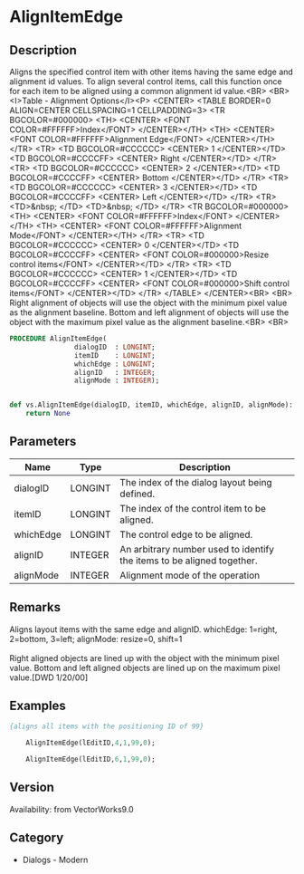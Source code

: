 # AlignItemEdge

## Description
Aligns the specified control item with other items having the same edge and alignment id values. To align several control items, call this function once for each item to be aligned using a common alignment id value.&lt;BR&gt;
&lt;BR&gt;
&lt;I&gt;Table - Alignment Options&lt;/I&gt;&lt;P&gt;
&lt;CENTER&gt;
&lt;TABLE BORDER=0 ALIGN=CENTER CELLSPACING=1 CELLPADDING=3&gt;
  &lt;TR BGCOLOR=#000000&gt; 
	&lt;TH&gt; &lt;CENTER&gt;
		&lt;FONT COLOR=#FFFFFF&gt;Index&lt;/FONT&gt; &lt;/CENTER&gt;&lt;/TH&gt;
	&lt;TH&gt; &lt;CENTER&gt;
		&lt;FONT COLOR=#FFFFFF&gt;Alignment Edge&lt;/FONT&gt; &lt;/CENTER&gt;&lt;/TH&gt;
  &lt;/TR&gt;
  &lt;TR&gt; 
	&lt;TD BGCOLOR=#CCCCCC&gt; &lt;CENTER&gt;
		1 &lt;/CENTER&gt;&lt;/TD&gt;
	&lt;TD BGCOLOR=#CCCCFF&gt; &lt;CENTER&gt;
		Right &lt;/CENTER&gt;&lt;/TD&gt;
  &lt;/TR&gt;
  &lt;TR&gt; 
	&lt;TD BGCOLOR=#CCCCCC&gt; &lt;CENTER&gt;
		2 &lt;/CENTER&gt;&lt;/TD&gt;
	&lt;TD BGCOLOR=#CCCCFF&gt; &lt;CENTER&gt;
		Bottom &lt;/CENTER&gt;&lt;/TD&gt;
  &lt;/TR&gt;
  &lt;TR&gt; 
	&lt;TD BGCOLOR=#CCCCCC&gt; &lt;CENTER&gt;
		3 &lt;/CENTER&gt;&lt;/TD&gt;
	&lt;TD BGCOLOR=#CCCCFF&gt; &lt;CENTER&gt;
		Left &lt;/CENTER&gt;&lt;/TD&gt;
  &lt;/TR&gt;
  &lt;TR&gt; 
	&lt;TD&gt;&amp;nbsp; &lt;/TD&gt;
	&lt;TD&gt;&amp;nbsp; &lt;/TD&gt;
  &lt;/TR&gt;
  &lt;TR BGCOLOR=#000000&gt; 
	&lt;TH&gt; &lt;CENTER&gt;
		&lt;FONT COLOR=#FFFFFF&gt;Index&lt;/FONT&gt; &lt;/CENTER&gt;&lt;/TH&gt;
	&lt;TH&gt; &lt;CENTER&gt;
		&lt;FONT COLOR=#FFFFFF&gt;Alignment Mode&lt;/FONT&gt; &lt;/CENTER&gt;&lt;/TH&gt;
  &lt;/TR&gt;
  &lt;TR&gt; 
	&lt;TD BGCOLOR=#CCCCCC&gt; &lt;CENTER&gt;
		0 &lt;/CENTER&gt;&lt;/TD&gt;
	&lt;TD BGCOLOR=#CCCCFF&gt; &lt;CENTER&gt;
		&lt;FONT COLOR=#000000&gt;Resize control items&lt;/FONT&gt; &lt;/CENTER&gt;&lt;/TD&gt;
  &lt;/TR&gt;
  &lt;TR&gt; 
	&lt;TD BGCOLOR=#CCCCCC&gt; &lt;CENTER&gt;
		1 &lt;/CENTER&gt;&lt;/TD&gt;
	&lt;TD BGCOLOR=#CCCCFF&gt; &lt;CENTER&gt;
		&lt;FONT COLOR=#000000&gt;Shift control items&lt;/FONT&gt; &lt;/CENTER&gt;&lt;/TD&gt;
  &lt;/TR&gt;
&lt;/TABLE&gt;
&lt;/CENTER&gt;&lt;BR&gt;
&lt;BR&gt;
Right alignment of objects will use the object with the minimum pixel value as the alignment baseline. Bottom and left alignment of objects will use the object with the  maximum pixel value as the alignment baseline.&lt;BR&gt;
&lt;BR&gt;


```pascal
PROCEDURE AlignItemEdge(
				dialogID  : LONGINT;
				itemID    : LONGINT;
				whichEdge : LONGINT;
				alignID   : INTEGER;
				alignMode : INTEGER);
```

```python

def vs.AlignItemEdge(dialogID, itemID, whichEdge, alignID, alignMode):
    return None
```

## Parameters
|Name|Type|Description|
|---|---|---|
|dialogID|LONGINT|The index of the dialog layout being defined.|
|itemID|LONGINT|The index of the control item to be aligned.|
|whichEdge|LONGINT|The control edge to be aligned.|
|alignID|INTEGER|An arbitrary number used to identify the items to be aligned together.|
|alignMode|INTEGER|Alignment mode of the operation|

## Remarks
Aligns layout items with the same edge and alignID. whichEdge: 1=right, 2=bottom, 3=left; alignMode: resize=0, shift=1<BR>
<BR>
Right aligned objects are lined up with the object with the minimum pixel value. Bottom and left aligned objects are lined up on the maximum pixel value.[DWD 1/20/00]

## Examples
```pascal
{aligns all items with the positioning ID of 99}

	AlignItemEdge(lEditID,4,1,99,0);

	AlignItemEdge(lEditID,6,1,99,0);


```

## Version
Availability: from VectorWorks9.0
## Category
* Dialogs - Modern

